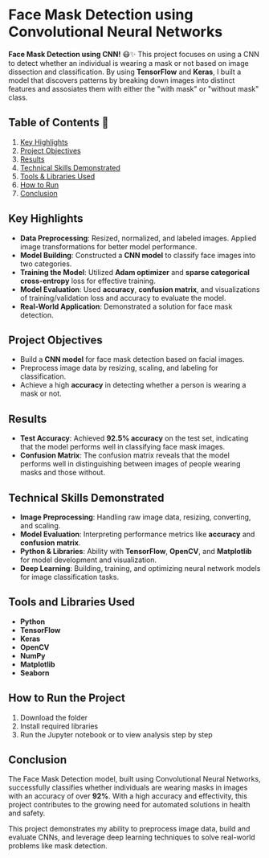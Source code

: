 # Face Mask Detection using Convolutional Neural Networks

**Face Mask Detection using CNN!** 😷✨ This project focuses on using a CNN to detect whether an individual is wearing a mask or not based on image dissection and classification. By using **TensorFlow** and **Keras**, I built a model that discovers patterns by breaking down images into distinct features and assosiates them with either the "with mask" or "without mask" class.

## Table of Contents 📑

1. [Key Highlights](#key-highlights)
2. [Project Objectives](#project-objectives)
3. [Results](#results)
4. [Technical Skills Demonstrated](#technical-skills-demonstrated)
5. [Tools & Libraries Used](#tools-and-libraries-used)
6. [How to Run](#how-to-run-the-project)
7. [Conclusion](#conclusion)

## Key Highlights

- **Data Preprocessing**: Resized, normalized, and labeled images. Applied image transformations for better model performance.
- **Model Building**: Constructed a **CNN model** to classify face images into two categories.
- **Training the Model**: Utilized **Adam optimizer** and **sparse categorical cross-entropy** loss for effective training.
- **Model Evaluation**: Used **accuracy**, **confusion matrix**, and visualizations of training/validation loss and accuracy to evaluate the model.
- **Real-World Application**: Demonstrated a solution for face mask detection.

## Project Objectives

- Build a **CNN model** for face mask detection based on facial images.
- Preprocess image data by resizing, scaling, and labeling for classification.
- Achieve a high **accuracy** in detecting whether a person is wearing a mask or not.

## Results

- **Test Accuracy**: Achieved **92.5% accuracy** on the test set, indicating that the model performs well in classifying face mask images.
- **Confusion Matrix**: The confusion matrix reveals that the model performs well in distinguishing between images of people wearing masks and those without.

## Technical Skills Demonstrated

- **Image Preprocessing**: Handling raw image data, resizing, converting, and scaling.
- **Model Evaluation**: Interpreting performance metrics like **accuracy** and **confusion matrix**.
- **Python & Libraries**: Ability with **TensorFlow**, **OpenCV**, and **Matplotlib** for model development and visualization.
- **Deep Learning**: Building, training, and optimizing neural network models for image classification tasks.

## Tools and Libraries Used

- **Python**
- **TensorFlow** 
- **Keras**
- **OpenCV**
- **NumPy**
- **Matplotlib**
- **Seaborn**

## How to Run the Project

1. Download the folder
2. Install required libraries
3. Run the Jupyter notebook or to view analysis step by step

## Conclusion

The Face Mask Detection model, built using Convolutional Neural Networks, successfully classifies whether individuals are wearing masks in images with an accuracy of over **92%**. With a high accuracy and effectivity, this project contributes to the growing need for automated solutions in health and safety.

This project demonstrates my ability to preprocess image data, build and evaluate CNNs, and leverage deep learning techniques to solve real-world problems like mask detection.